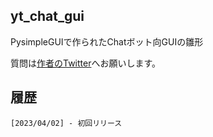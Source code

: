 ## yt_chat_gui

PysimpleGUIで作られたChatボット向GUIの雛形

質問は[作者のTwitter](https://twitter.com/YoutechA320U)へお願いします。


## 履歴
    [2023/04/02] - 初回リリース
